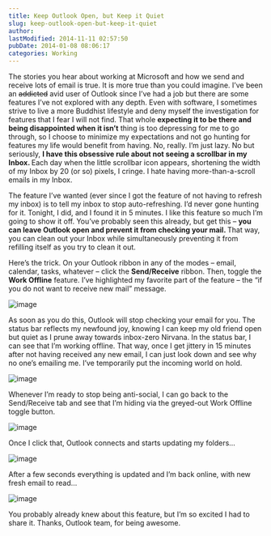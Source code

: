 ```yaml
---
title: Keep Outlook Open, but Keep it Quiet
slug: keep-outlook-open-but-keep-it-quiet
author: 
lastModified: 2014-11-11 02:57:50
pubDate: 2014-01-08 08:06:17
categories: Working
---
```


<p>The stories you hear about working at Microsoft and how we send and receive lots of email is true. It is more true than you could imagine. I&#x2019;ve been an
  <strike>addicted</strike> avid user of Outlook since I&#x2019;ve had a job but there are some features I&#x2019;ve not explored with any depth. Even with software, I sometimes strive to live a more Buddhist lifestyle and deny myself the investigation for features that I
  fear I will not find. That whole <strong>expecting it to be there and being disappointed when it isn&#x2019;t</strong>  thing is too depressing for me to go through, so I choose to minimize my expectations and not go hunting for features my life would benefit
  from having. No, really. I&#x2019;m just lazy. No but seriously, <strong>I have this obsessive rule about not seeing a scrollbar in my Inbox. </strong> Each day when the little scrollbar icon appears, shortening the width of my Inbox by 20 (or so) pixels, I
  cringe. I hate having more-than-a-scroll emails in my Inbox. </p>
<p>The feature I&#x2019;ve wanted (ever since I got the feature of not having to refresh my inbox) is to tell my inbox to stop auto-refreshing. I&#x2019;d never gone hunting for it. Tonight, I did, and I found it in 5 minutes. I like this feature so much I&#x2019;m going to
  show it off. You&#x2019;ve probably seen this already, but get this &#x2013; <strong>you can leave Outlook open and prevent it from checking your mail. </strong> That way, you can clean out your Inbox while simultaneously preventing it from refilling itself as you
  try to clean it out. </p>
<p>Here&#x2019;s the trick. On your Outlook ribbon in any of the modes &#x2013; email, calendar, tasks, whatever &#x2013; click the <strong>Send/Receive</strong>  ribbon. Then, toggle the <strong>Work Offline</strong>  feature. I&#x2019;ve highlighted my favorite part of the feature
  &#x2013; the &#x201C;if you do not want to receive new mail&#x201D; message. </p>
<p>
  <a>
    <img alt="image" src="/posts/keep-outlook-open-but-keep-it-quiet/media/7e68f239-8b6c-40f7-a7b3-a678f849bf12.png">
  </a> 
</p>
<p>As soon as you do this, Outlook will stop checking your email for you. The status bar reflects my newfound joy, knowing I can keep my old friend open but quiet as I prune away towards inbox-zero Nirvana. In the status bar, I can see that I&#x2019;m working offline.
  That way, once I get jittery in 15 minutes after not having received any new email, I can just look down and see why no one&#x2019;s emailing me. I&#x2019;ve temporarily put the incoming world on hold. </p>
<p>
  <a>
    <img alt="image" src="/posts/keep-outlook-open-but-keep-it-quiet/media/f030aefa-7a60-47e4-8aaa-e530d70f88af.png">
  </a> 
</p>
<p>Whenever I&#x2019;m ready to stop being anti-social, I can go back to the Send/Receive tab and see that I&#x2019;m hiding via the greyed-out Work Offline toggle button. </p>
<p>
  <a>
    <img alt="image" src="/posts/keep-outlook-open-but-keep-it-quiet/media/0dbc7b1f-f196-487e-9c87-cf8f0c3bd6b7.png">
  </a> 
</p>
<p>Once I click that, Outlook connects and starts updating my folders&#x2026;</p>
<p>
  <a>
    <img alt="image" src="/posts/keep-outlook-open-but-keep-it-quiet/media/74d5be4f-e52b-442d-ad4e-e9cd89227803.png">
  </a> 
</p>
<p>After a few seconds everything is updated and I&#x2019;m back online, with new fresh email to read&#x2026;</p>
<p>
  <a>
    <img alt="image" src="/posts/keep-outlook-open-but-keep-it-quiet/media/7e061ccc-cd3d-42af-ac03-5d4f513e84da.png">
  </a> 
</p>
<p>You probably already knew about this feature, but I&#x2019;m so excited I had to share it. Thanks, Outlook team, for being awesome. </p>
